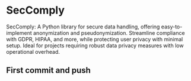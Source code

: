 # SecComply
SecComply: A Python library for secure data handling, offering easy-to-implement anonymization and pseudonymization. Streamline compliance with GDPR, HIPAA, and more, while protecting user privacy with minimal setup. Ideal for projects requiring robust data privacy measures with low operational overhead.

## First commit and push
